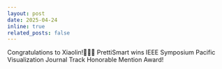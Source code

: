 ```yaml
---
layout: post
date: 2025-04-24
inline: true
related_posts: false
---
```


Congratulations to Xiaolin!🥳🥳🥳 PrettiSmart wins IEEE Symposium Pacific Visualization Journal Track Honorable Mention Award!
